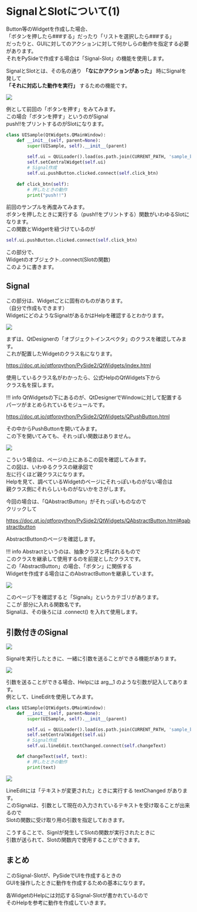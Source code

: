 # SignalとSlotについて(1)
<!-- SUMMARY:SignalとSlotについて(1) -->

Button等のWidgetを作成した場合、  
「ボタンを押したら###する」だったり「リストを選択したら###する」  
だったりと、GUIに対してのアクションに対して何かしらの動作を指定する必要があります。  
それをPySideで作成する場合は「Signal-Slot」の機能を使用します。  
  
SignalとSlotとは、その名の通り **「なにかアクションがあった」** 時にSignalを発して  
**「それに対応した動作を実行」** するための機能です。  
  
![](https://gyazo.com/81cfadb19f08e3b4237bf525b50275a6.gif)

例として前回の「ボタンを押す」をみてみます。  
この場合「ボタンを押す」というのがSignal  
push!!をプリントするのがSlotになります。  
  
```python
class UISample(QtWidgets.QMainWindow):
    def __init__(self, parent=None):
        super(UISample, self).__init__(parent)
 
        self.ui = QUiLoader().load(os.path.join(CURRENT_PATH, 'sample_btn_ui.ui'))
        self.setCentralWidget(self.ui)
        # Signal作成
        self.ui.pushButton.clicked.connect(self.click_btn)
        
    def click_btn(self):
        # 押したときの動作
        print("push!!")
```
前回のサンプルを再度みてみます。  
ボタンを押したときに実行する（push!!をプリントする）関数がいわゆるSlotになります。  
この関数とWidgetを紐づけているのが
```python
self.ui.pushButton.clicked.connect(self.click_btn)
```
この部分で、  
Widgetのオブジェクト.<Signal>.connect(Slotの関数)  
このように書きます。  
  
## Signal

この<Signal>部分は、Widgetごとに固有のものがあります。  
（自分で作成もできます）  
WidgetにどのようなSignalがあるかはHelpを確認するとわかります。  
  
![](https://gyazo.com/d461329897a67cd0bd34fedc024f8b06.png)

まずは、QtDesignerの「オブジェクトインスペクタ」のクラスを確認してみます。  
これが配置したWidgetのクラス名になります。  
  
https://doc.qt.io/qtforpython/PySide2/QtWidgets/index.html

使用しているクラス名がわかったら、公式HelpのQtWidgets下から  
クラス名を探します。  

!!! info
    QtWidgetsの下にあるのが、QtDesignerでWindowに対して配置する  
    パーツがまとめられているモジュールです。
    
https://doc.qt.io/qtforpython/PySide2/QtWidgets/QPushButton.html

その中からPushButtonを開いてみます。  
この下を開いてみても、それっぽい関数はありません。  

![](https://gyazo.com/d23f18972755a2d1acc95ee9a8d7f435.png)

こういう場合は、ページの上にあるこの図を確認してみます。  
この図は、いわゆるクラスの継承図で  
左に行くほど親クラスになります。  
Helpを見て、調べているWidgetのページにそれっぽいものがない場合は  
親クラス側にそれらしいものがないかをさがします。  
  
今回の場合は、「QAbstractButton」がそれっぽいものなので  
クリックして  

https://doc.qt.io/qtforpython/PySide2/QtWidgets/QAbstractButton.html#qabstractbutton

AbstractButtonのページを確認します。  
  
!!! info
    Abstractというのは、抽象クラスと呼ばれるもので  
    このクラスを継承して使用するのを前提としたクラスです。  
    この「AbstractButton」の場合、「ボタン」に関係する  
    Widgetを作成する場合はこのAbstractButtonを継承しています。
    
![](https://gyazo.com/3f376e7af0db7bd8bdf036d20e12fc34.png)

このページ下を確認すると「Signals」というカテゴリがあります。  
ここが <Signal> 部分に入れる関数名です。  
Signalは、その後ろには .connect() を入れて使用します。  
  
## 引数付きのSignal

![](https://gyazo.com/6296441ef24bca7fdeea06576808ae6b.png)

Signalを実行したときに、一緒に引数を送ることができる機能があります。  
  
![](https://gyazo.com/5052ac9c7136206c09b4bcd36f7bf60e.png)

引数を送ることができる場合、Helpには arg__1 のような引数が記入してあります。  
例として、LineEditを使用してみます。

```python
class UISample(QtWidgets.QMainWindow):
    def __init__(self, parent=None):
        super(UISample, self).__init__(parent)

        self.ui = QUiLoader().load(os.path.join(CURRENT_PATH, 'sample_btn_ui.ui'))
        self.setCentralWidget(self.ui)
        # Signal作成
        self.ui.lineEdit.textChanged.connect(self.changeText)

    def changeText(self, text):
        # 押したときの動作
        print(text)
```
![](https://gyazo.com/8a4e8b99afaa63e6c4262c366265ba35.gif)

LineEditには「テキストが変更された」ときに実行する textChanged があります。  
このSignalは、引数として現在の入力されているテキストを受け取ることが出来るので  
Slotの関数に受け取り用の引数を指定しておきます。  
  
こうすることで、Signlが発生してSlotの関数が実行されたときに  
引数が送られて、Slotの関数内で使用することができます。  

## まとめ

このSignal-Slotが、PySideでUIを作成するときの  
GUIを操作したときに動作を作成するための基本になります。  
  
各WidgetのHelpには対応するSignal-Slotが書かれているので  
そのHelpを参考に動作を作成していきます。